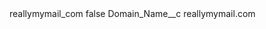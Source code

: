 <?xml version="1.0" encoding="UTF-8"?>
<CustomMetadata xmlns="http://soap.sforce.com/2006/04/metadata" xmlns:xsi="http://www.w3.org/2001/XMLSchema-instance" xmlns:xsd="http://www.w3.org/2001/XMLSchema">
    <label>reallymymail_com</label>
    <protected>false</protected>
    <values>
        <field>Domain_Name__c</field>
        <value xsi:type="xsd:string">reallymymail.com</value>
    </values>
</CustomMetadata>
